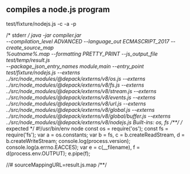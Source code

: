 ## compiles a node.js program
test/fixture/nodejs.js -c -a -p

/* stderr */
java -jar compiler.jar \
--compilation_level ADVANCED --language_out ECMASCRIPT_2017 --create_source_map \
%outname%.map --formatting PRETTY_PRINT --js_output_file test/temp/result.js \
--package_json_entry_names module,main --entry_point test/fixture/nodejs.js --externs \
../src/node_modules/@depack/externs/v8/os.js --externs \
../src/node_modules/@depack/externs/v8/fs.js --externs \
../src/node_modules/@depack/externs/v8/stream.js --externs \
../src/node_modules/@depack/externs/v8/events.js --externs \
../src/node_modules/@depack/externs/v8/url.js --externs \
../src/node_modules/@depack/externs/v8/global.js --externs \
../src/node_modules/@depack/externs/v8/global/buffer.js --externs \
../src/node_modules/@depack/externs/v8/nodejs.js
Built-ins: os, fs
/**/
/* expected */
#!/usr/bin/env node
const os = require('os');
const fs = require('fs');
var a = os.constants;
var b = fs, c = b.createReadStream, d = b.createWriteStream;
console.log(process.version);
console.log(a.errno.EACCES);
var e = c(__filename), f = d(process.env.OUTPUT);
e.pipe(f);


//# sourceMappingURL=result.js.map
/**/
